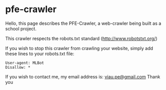pfe-crawler
===========

Hello, this page describes the PFE-Crawler, a web-crawler being built as a school project.

This crawler respects the robots.txt standard (http://www.robotstxt.org/)

If you wish to stop this crawler from crawling your website, simply add these lines to your robots.txt file:

	User-agent: MLBot
	Disallow: *


If you wish to contact me, my email address is: viau.pe@gmail.com
Thank you
